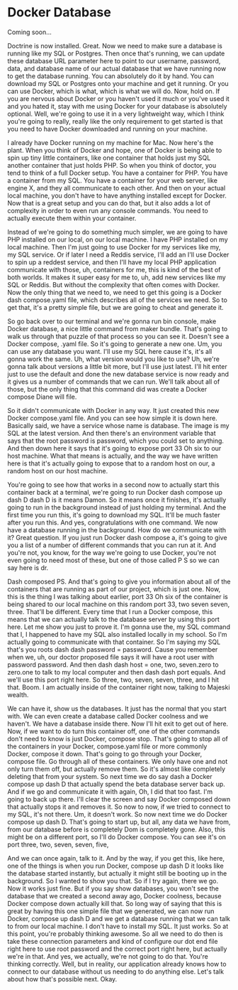 # Docker Database

Coming soon...

Doctrine is now installed. Great. Now we need to make sure a database is running like
my SQL or Postgres. Then once that's running, we can update these database URL
parameter here to point to our username, password, data, and database name of our
actual database that we have running now to get the database running. You can
absolutely do it by hand. You can download my SQL or Postgres onto your machine and
get it running. Or you can use Docker, which is what, which is what we will do. Now,
hold on. If you are nervous about Docker or you haven't used it much or you've used
it and you hated it, stay with me using Docker for your database is absolutely
optional. Well, we're going to use it in a very lightweight way, which I think you're
going to really, really like the only requirement to get started is that you need to
have Docker downloaded and running on your machine.

I already have Docker running on my machine for Mac. Now here's the plant. When you
think of Docker and hope, one of Docker is being able to spin up tiny little
containers, like one container that holds just my SQL another container that just
holds PHP. So when you think of doctor, you tend to think of a full Docker setup. You
have a container for PHP. You have a container from my SQL. You have a container for
your web server, like engine X, and they all communicate to each other. And then on
your actual local machine, you don't have to have anything installed except for
Docker. Now that is a great setup and you can do that, but it also adds a lot of
complexity in order to even run any console commands. You need to actually execute
them within your container.

Instead of we're going to do something much simpler, we are going to have PHP
installed on our local, on our local machine. I have PHP installed on my local
machine. Then I'm just going to use Docker for my services like my, my SQL service.
Or if later I need a Reddis service, I'll add an I'll use Docker to spin up a reddest
service, and then I'll have my local PHP application communicate with those, uh,
containers for me, this is kind of the best of both worlds. It makes it super easy
for me to, uh, add new services like my SQL or Reddis. But without the complexity
that often comes with Docker. Now the only thing that we need to, we need to get this
going is a Docker dash compose.yaml file, which describes all of the services we
need. So to get that, it's a pretty simple file, but we are going to cheat and
generate it.

So go back over to our terminal and we're gonna run bin console, make Docker
database, a nice little command from maker bundle. That's going to walk us through
that puzzle of that process so you can see it. Doesn't see a Docker compose, .yaml
file. So it's going to generate a new one. Um, you can use any database you want.
I'll use my SQL here cause it's, it's all gonna work the same. Uh, what version would
you like to use? Uh, we're gonna talk about versions a little bit more, but I'll use
just latest. I'll hit enter just to use the default and done the new database service
is now ready and it gives us a number of commands that we can run. We'll talk about
all of those, but the only thing that this command did was create a Docker compose
Diane will file.

So it didn't communicate with Docker in any way. It just created this new Docker
compose.yaml file. And you can see how simple it is down here. Basically said, we
have a service whose name is database. The image is my SQL at the latest version. And
then there's an environment variable that says that the root password is password,
which you could set to anything. And then down here it says that it's going to expose
port 33 Oh six to our host machine. What that means is actually, and the way we have
written here is that it's actually going to expose that to a random host on our, a
random host on our host machine.

You're going to see how that works in a second now to actually start this container
back at a terminal, we're going to run Docker dash compose up dash D dash D is it
means Damon. So it means once it finishes, it's actually going to run in the
background instead of just holding my terminal. And the first time you run this, it's
going to download my SQL. It'll be much faster after you run this. And yes,
congratulations with one command. We now have a database running in the background.
How do we communicate with it? Great question. If you just run Docker dash compose a,
it's going to give you a list of a number of different commands that you can run at
it. And you're not, you know, for the way we're going to use Docker, you're not even
going to need most of these, but one of those called P S so we can say here is dr.

Dash composed PS. And that's going to give you information about all of the
containers that are running as part of our project, which is just one. Now, this is
the thing I was talking about earlier, port 33 Oh six of the container is being
shared to our local machine on this random port 33, two seven seven, three. That'll
be different. Every time that I run a Docker compose, this means that we can actually
talk to the database server by using this port here. Let me show you just to prove
it. I'm gonna use the, my SQL command that I, I happened to have my SQL also
installed locally in my school. So I'm actually going to communicate with that
container. So I'm saying my SQL that's you roots dash dash password = password. Cause
you remember when we, uh, our doctor proposed file says it will have a root user with
password password. And then dash dash host = one, two, seven.zero to zero.one to talk
to my local computer and then dash dash port equals. And we'll use this port right
here. So three, two, seven, seven, three, and I hit that. Boom. I am actually inside
of the container right now, talking to Majeski wealth.

We can have it, show us the databases. It just has the normal that you start with. We
can even create a database called Docker coolness and we haven't. We have a database
inside there. Now I'll hit exit to get out of here. Now, if we want to do turn this
container off, one of the other commands don't need to know is just Docker, compose
stop. That's going to stop all of the containers in your Docker, compose.yaml file or
more commonly Docker, compose it down. That's going to go through your Docker,
compose file. Go through all of these containers. We only have one and not only turn
them off, but actually remove them. So it's almost like completely deleting that from
your system. So next time we do say dash a Docker compose up dash D that actually
spend the beta database server back up. And if we go and communicate it with again,
Oh, I did that too fast. I'm going to back up there. I'll clear the screen and say
Docker composed down that actually stops it and removes it. So now to now, if we
tried to connect to my SQL, it's not there. Um, it doesn't work. So now next time we
do Docker compose up dash D. That's going to start up, but all, any data we have
from, from our database before is completely Dom is completely gone. Also, this might
be on a different port, so I'll do Docker compose. You can see it's on port three,
two, seven, seven, five,

And we can once again, talk to it. And by the way, if you get this, like here, one of
the things is when you run Docker, compose up dash D it looks like the database
started instantly, but actually it might still be booting up in the background. So I
wanted to show you that. So if I try again, there we go. Now it works just fine. But
if you say show databases, you won't see the database that we created a second away
ago, Docker coolness, because Docker compose down actually kill that. So long way of
saying that this is great by having this one simple file that we generated, we can
now run Docker, compose up dash D and we get a database running that we can talk to
from our local machine. I don't have to install my SQL. It just works. So at this
point, you're probably thinking awesome. So all we need to do then is take these
connection parameters and kind of configure our dot end file right here to use root
password and the correct port right here, but actually we're in that. And yes, we
actually, we're not going to do that. You're thinking correctly. Well, but in
reality, our application already knows how to connect to our database without us
needing to do anything else. Let's talk about how that's possible next. Okay.


